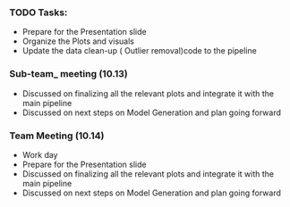 ### TODO Tasks:
   - Prepare for the Presentation slide
   - Organize the Plots and visuals
   - Update the data clean-up ( Outlier removal)code to the pipeline
### Sub-team_ meeting (10.13)
   - Discussed on finalizing all the relevant plots and integrate it with the main pipeline
   - Discussed on next steps on Model Generation and plan going forward
### Team Meeting (10.14)
   - Work day
   - Prepare for the Presentation slide
   - Discussed on finalizing all the relevant plots and integrate it with the main pipeline
   - Discussed on next steps on Model Generation and plan going forward
